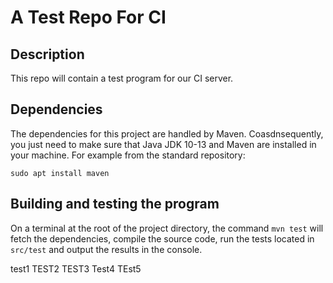 # A Test Repo For CI

## Description
This repo will contain a test program for our CI server.

## Dependencies
The dependencies for this project are handled by Maven. Coasdnsequently, you just need to make sure that Java JDK 10-13 and Maven are installed in your machine. For example from the standard repository:

```sudo apt install maven```

## Building and testing the program
On a terminal at the root of the project directory, the command `mvn test` will fetch the dependencies, compile the source code, run the tests located in `src/test` and output the results in the console.

test1
TEST2
TEST3
Test4
TEst5
